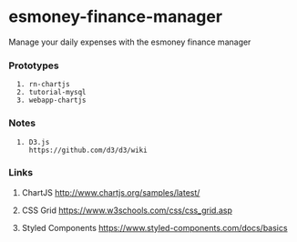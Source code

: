 # esmoney-finance-manager
Manage your daily expenses with the esmoney finance manager


### Prototypes

      1. rn-chartjs
      2. tutorial-mysql
      3. webapp-chartjs

### Notes
      
      1. D3.js
         https://github.com/d3/d3/wiki
      

### Links

1. ChartJS
   http://www.chartjs.org/samples/latest/

2. CSS Grid
   https://www.w3schools.com/css/css_grid.asp

3. Styled Components
   https://www.styled-components.com/docs/basics
